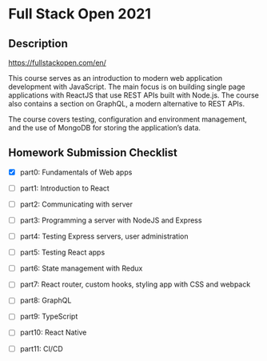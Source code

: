 # Full Stack Open 2021

## Description
https://fullstackopen.com/en/

This course serves as an introduction to modern web application development with JavaScript. The main focus is on building single page applications with ReactJS that use REST APIs built with Node.js. The course also contains a section on GraphQL, a modern alternative to REST APIs.

The course covers testing, configuration and environment management, and the use of MongoDB for storing the application’s data.

## Homework Submission Checklist

- [x] part0: Fundamentals of Web apps
- [ ] part1: Introduction to React
- [ ] part2: Communicating with server
- [ ] part3: Programming a server with NodeJS and Express
- [ ] part4: Testing Express servers, user administration
- [ ] part5: Testing React apps
- [ ] part6: State management with Redux
- [ ] part7: React router, custom hooks, styling app with CSS and webpack
- [ ] part8: GraphQL
- [ ] part9: TypeScript 
- [ ] part10: React Native
- [ ] part11: CI/CD

